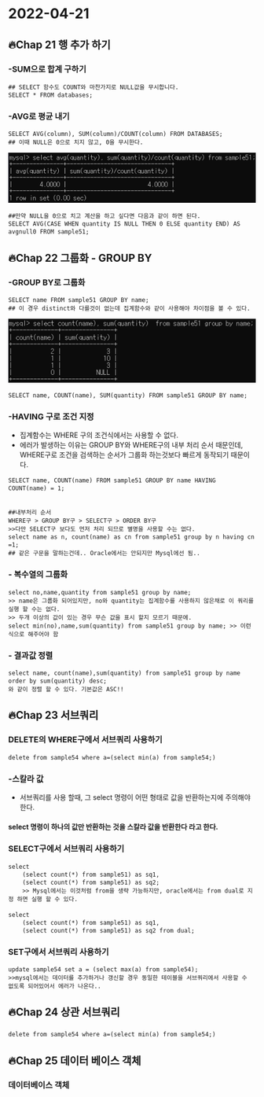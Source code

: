 # 2022-04-21

## 🔥Chap 21 행 추가 하기  

### -SUM으로 합계 구하기  
```
## SELECT 함수도 COUNT와 마찬가지로 NULL값을 무시합니다.
SELECT * FROM databases;
```  
### -AVG로 평균 내기  
```
SELECT AVG(column), SUM(column)/COUNT(column) FROM DATABASES;  
## 이때 NULL은 0으로 치지 않고, 0을 무시한다.
```  
![img_5.png](img_5.png)  
  
```
##만약 NULL을 0으로 치고 계산을 하고 싶다면 다음과 같이 하면 된다.  
SELECT AVG(CASE WHEN quantity IS NULL THEN 0 ELSE quantity END) AS avgnull0 FROM sample51;
```  

## 🔥Chap 22 그룹화 - GROUP BY  
### -GROUP BY로 그룹화
```
SELECT name FROM sample51 GROUP BY name;
## 이 경우 distinct와 다를것이 없는데 집계함수와 같이 사용해야 차이점을 볼 수 있다.
```  
![img_6.png](img_6.png)  
  
```
SELECT name, COUNT(name), SUM(quantity) FROM sample51 GROUP BY name;
```  
  
### -HAVING 구로 조건 지정
  
- 집계함수는 WHERE 구의 조건식에서는 사용할 수 없다.  
- 에러가 발생하는 이유는 GROUP BY와 WHERE구의 내부 처리 순서 때문인데,  
  WHERE구로 조건을 검색하는 순서가 그룹화 하는것보다 빠르게 동작되기 때문이다. 
```
SELECT name, COUNT(name) FROM sample51 GROUP BY name HAVING COUNT(name) = 1;  
  
  
##내부처리 순서  
WHERE구 > GROUP BY구 > SELECT구 > ORDER BY구  
>>다만 SELECT구 보다도 먼저 처리 되므로 별명을 사용할 수는 없다.  
select name as n, count(name) as cn from sample51 group by n having cn =1;  
## 같은 구문을 말하는건데.. Oracle에서는 안되지만 Mysql에선 됨..
```  
### - 복수열의 그룹화  
```
select no,name,quantity from sample51 group by name;  
>> name은 그룹화 되어있지만, no와 quantity는 집계함수를 사용하지 않은채로 이 쿼리를 실행 할 수는 없다.  
>> 두개 이상의 값이 있는 경우 무슨 값을 표시 할지 모르기 때문에.  
select min(no),name,sum(quantity) from sample51 group by name; >> 이런식으로 해주어야 함
```  

### - 결과값 정렬
```
select name, count(name),sum(quantity) from sample51 group by name order by sum(quantity) desc;
와 같이 정렬 할 수 있다. 기본값은 ASC!!
```  

## 🔥Chap 23 서브쿼리
### DELETE의 WHERE구에서 서브쿼리 사용하기
```
delete from sample54 where a=(select min(a) from sample54;)
```  
  
### -스칼라 값
- 서브쿼리를 사용 할때, 그 select 명령이 어떤 형태로 값을 반환하는지에 주의해야한다.  
#### **select 명령이 하나의 값만 반환하는 것을 스칼라 값을 반환한다 라고 한다.**  

### SELECT구에서 서브쿼리 사용하기
```
select  
    (select count(*) from sample51) as sq1,  
    (select count(*) from sample51) as sq2;
    >> Mysql에서는 이것처럼 from을 생략 가능하지만, oracle에서는 from dual로 지정 하면 실행 할 수 있다.  
      
select  
    (select count(*) from sample51) as sq1,  
    (select count(*) from sample51) as sq2 from dual;      
```  
  
### SET구에서 서브쿼리 사용하기
  
```
update sample54 set a = (select max(a) from sample54);  
>>mysql에서는 데이터를 추가하거나 갱신할 경우 동일한 테이블을 서브쿼리에서 사용할 수 없도록 되어있어서 에러가 나온다..
```  

## 🔥Chap 24 상관 서브쿼리
### 
```
delete from sample54 where a=(select min(a) from sample54;)
```  

## 🔥Chap 25 데이터 베이스 객체
### 데이터베이스 객체
```

```